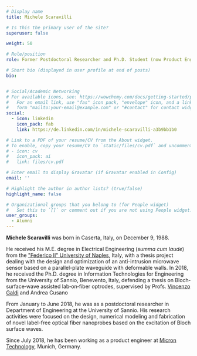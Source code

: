 ```yaml
---
# Display name
title: Michele Scaravilli

# Is this the primary user of the site?
superuser: false

weight: 50

# Role/position
role: Former Postdoctoral Researcher and Ph.D. Student (now Product Engineer at Micron Technology)

# Short bio (displayed in user profile at end of posts)
bio:


# Social/Academic Networking
# For available icons, see: https://wowchemy.com/docs/getting-started/page-builder/#icons
#   For an email link, use "fas" icon pack, "envelope" icon, and a link in the
#   form "mailto:your-email@example.com" or "#contact" for contact widget.
social:
  - icon: linkedin
    icon_pack: fab
    link: https://de.linkedin.com/in/michele-scaravilli-a3b9bb1b0

# Link to a PDF of your resume/CV from the About widget.
# To enable, copy your resume/CV to `static/files/cv.pdf` and uncomment the lines below.
# - icon: cv
#   icon_pack: ai
#   link: files/cv.pdf

# Enter email to display Gravatar (if Gravatar enabled in Config)
email: ''

# Highlight the author in author lists? (true/false)
highlight_name: false

# Organizational groups that you belong to (for People widget)
#   Set this to `[]` or comment out if you are not using People widget.
user_groups:
  - Alumni
---
```



**Michele Scaravilli** was born in Caserta, Italy, on December 9, 1988.

He received his M.E. degree in Electrical Engineering (*summa cum laude*) from the
["Federico II" University of Naples](http://www.unina.it/en_GB/home), Italy, with a thesis project
dealing with the design and optimization of an anti-intrusion microwave sensor based on a
parallel-plate waveguide with deformable walls. In 2018, he received the Ph.D. degree in Information Technologies for
Engineering​ from the University of Sannio, Benevento, Italy, defending a thesis on Bloch‐surface‐wave assisted lab‐on‐fiber optrodes,
supervised by Profs. [Vincenzo Galdi](/author/vincenzo-galdi)
and Andrea Cusano

From January to June 2018, he was as a postdoctoral researcher in Department of Engineering at the University of Sannio. His research activities were focused on the design, numerical modeling and fabrication of novel label-free optical fiber nanoprobes based
on the excitation of Bloch surface waves.

Since July 2018, he has been working as a product engineer at [Micron Technology](https://www.micron.com), Munich, Germany.
